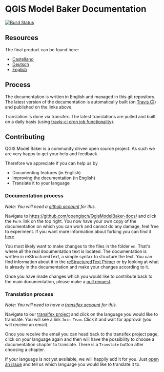 # QGIS Model Baker Documentation

[![Build
Status](https://travis-ci.org/opengisch/QgisModelBaker-docs.svg)](https://travis-ci.org/opengisch/QgisModelBaker-docs)

## Resources

The final product can be found here:

 * [Castellano](https://opengisch.github.io/QgisModelBaker/docs/es)
 * [Deutsch](https://opengisch.github.io/QgisModelBaker/docs/de)
 * [English](https://opengisch.github.io/QgisModelBaker/docs/en)

## Process

The documentation is written in English and managed in this git repository.
The latest version of the documentation is automatically built (on [Travis
CI](https://travis-ci.org/opengisch/QgisModelBaker-docs)) and published on the links
above.

Translation is done via transifex. The latest translations are pulled and built
on a daily basis (using [travis-ci cron job
functionality](https://docs.travis-ci.com/user/cron-jobs/)).

## Contributing

QGIS Model Baker is a community driven open source project. As such we are very happy to
get your help and feedback.

Therefore we appreciate if you can help us by

 * Documenting features (in English)
 * Improving the documentation (in English)
 * Translate it to your language

### Documentation process

*Note: You will need a [github account](https://github.com/) for this.*

Navigate to https://github.com/opengisch/QgisModelBaker-docs/ and click the `Fork` link on the top
right. You now have your own copy of the documentation on which you can work
and cannot do any damage, feel free to experiment.
If you want more information about forking you can find it
[here](https://help.github.com/articles/fork-a-repo/).

You most likely want to make changes to the files in the folder `en`. That's
where all the real documentation text is located. The documentation is written
in reStructuredText, a simple syntax to structure the text. You can find
information about it in the [reStructuredText
Primer](http://sphinx-doc.org/rest.html) or by looking at what is already in
the documentation and make your changes according to it.

Once you have made changes which you would like to contribute back to the main
documentation, please make a [pull
request](https://help.github.com/articles/using-pull-requests/).

### Translation process

*Note: You will need to have a [transifex account](https://transifex.com/) for this.*

Navigate to our [transifex
project](https://www.transifex.com/organization/opengisch/dashboard/QgisModelBaker-documentation)
and click on the language you would like to translate. You will see a link
`Join Team`. Click it and wait for approval (you will receive an email).

Once you receive the email you can head back to the transifex project page,
click on your language again and then will have the possibility to choose a
documentation chapter to translate. There is a `Translate` button after
choosing a chapter.

If your language is not yet available, we will happily add it for you. Just
[open an issue](https://github.com/opengisch/QgisModelBaker-docs/g/issues/new) and tell us which
language you would like to translate it to.
